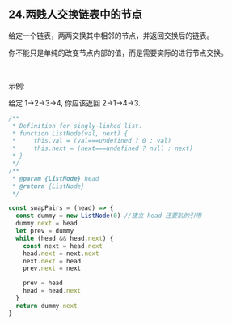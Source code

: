 ## 24.两贱人交换链表中的节点

给定一个链表，两两交换其中相邻的节点，并返回交换后的链表。

你不能只是单纯的改变节点内部的值，而是需要实际的进行节点交换。

 

示例:

给定 1->2->3->4, 你应该返回 2->1->4->3.


```js
/**
 * Definition for singly-linked list.
 * function ListNode(val, next) {
 *     this.val = (val===undefined ? 0 : val)
 *     this.next = (next===undefined ? null : next)
 * }
 */
/**
 * @param {ListNode} head
 * @return {ListNode}
 */

const swapPairs = (head) => {
  const dummy = new ListNode(0) //建立 head 还要前的引用
  dummy.next = head
  let prev = dummy
  while (head && head.next) {
    const next = head.next
    head.next = next.next
    next.next = head
    prev.next = next

    prev = head
    head = head.next
  }
  return dummy.next
}
```
